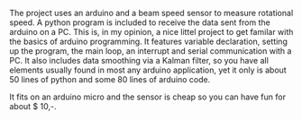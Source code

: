 The project uses an arduino and a beam speed sensor to measure rotational speed. A python program is included to receive the data sent from the arduino on a PC. This is, in my opinion, a nice littel project to get familar with the basics of arduino programming. It features variable declaration, setting up the program, the main loop, an interrupt and serial communication with a PC. It also includes data smoothing via a Kalman filter, so you have all elements usually found in most any arduino application, yet it only is about 50 lines of python and some 80 lines of arduino code.

It fits on an arduino micro and the sensor is cheap so you can have fun for about $ 10,-.
